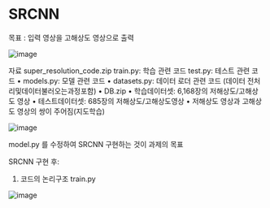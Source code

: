 # SRCNN

목표 : 입력 영상을 고해상도 영상으로 출력

![image](https://github.com/Suzi2n/SRCNN/assets/102611647/f7c93593-0ad4-4f2f-a74d-a07a4c5a9d6c)


자료
super_resolution_code.zip
  train.py: 학습 관련 코드
  test.py: 테스트 관련 코드
  • models.py: 모델 관련 코드
  • datasets.py: 데이터 로더 관련 코드
(데이터 전처리및데이터불러오는과정포함)
• DB.zip
  • 학습데이터셋: 6,168장의 저해상도/고해상도 영상
  • 테스트데이터셋: 685장의 저해상도/고해상도영상
  • 저해상도 영상과 고해상도 영상의 쌍이 주어짐(지도학습)


![image](https://github.com/Suzi2n/SRCNN/assets/102611647/6bc10a01-4ce1-470a-b0f7-bea7b6626148)


model.py 를 수정하여 SRCNN 구현하는 것이 과제의 목표


SRCNN 구현 후:


1. 코드의 논리구조
train.py

![image](https://github.com/Suzi2n/SRCNN/assets/102611647/f9cba074-2fcb-4fd5-8aaa-7ee3f55cecff)
